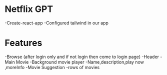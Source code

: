 # Netflix GPT

-Create-react-app
-Configured tailwind in our app

# Features

-Browse (after login only and if not login then come to login page)
   -Header
   -Main Movie
       -Background movie player
       -Name,description,play now ,moreInfo
       -Movie Suggestion
            -rows of movies
            
